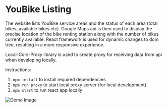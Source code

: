 # YouBike Listing

The website lists YouBike service areas and the status of each area (total bikes, available bikes etc). Google Maps api is then used to display the precise location of the bike renting station along with the number of bikes currently available. React framework is used for dynamic changes to dom tree, resulting in a more responsive experience.

Local-Cors-Proxy library is used to create proxy for receiving data from api when developing locally.

Instructions:

1. ```npm install``` to install required dependencies
2. ```npm run proxy``` to start local proxy server (for local development)
3. ```npm start``` to run react app locally

<img src="demo.png" alt="Demo Image" title="Demo">
